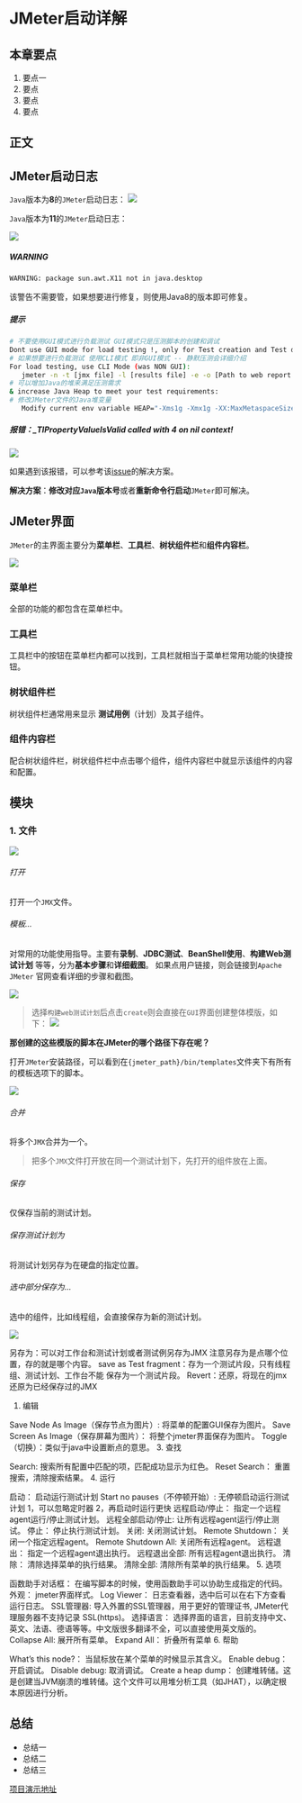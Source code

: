 # JMeter启动详解
## 本章要点
1. 要点一
1. 要点
1. 要点
1. 要点

## 正文
## JMeter启动日志

`Java`版本为**8**的`JMeter`启动日志：
![](https://cdn.jsdelivr.net/gh/TesterDevSoul/pic/manual/20230116145155.png)

`Java`版本为**11**的`JMeter`启动日志：

![](https://cdn.jsdelivr.net/gh/TesterDevSoul/pic/manual/20230116145606.png)


##### WARNING
```bash
WARNING: package sun.awt.X11 not in java.desktop
```
该警告不需要管，如果想要进行修复，则使用Java8的版本即可修复。
##### 提示
```bash
# 不要使用GUI模式进行负载测试 GUI模式只是压测脚本的创建和调试
Dont use GUI mode for load testing !, only for Test creation and Test debugging.
# 如果想要进行负载测试 使用CLI模式 即非GUI模式 -- 静默压测会详细介绍
For load testing, use CLI Mode (was NON GUI):
   jmeter -n -t [jmx file] -l [results file] -e -o [Path to web report folder]
# 可以增加Java的堆来满足压测需求
& increase Java Heap to meet your test requirements:
# 修改JMeter文件的Java堆变量
   Modify current env variable HEAP="-Xms1g -Xmx1g -XX:MaxMetaspaceSize=256m" in the jmeter batch file
```



##### 报错：_TIPropertyValueIsValid called with 4 on nil context!

![](https://cdn.jsdelivr.net/gh/TesterDevSoul/pic/manual/20230116143106.png)

如果遇到该报错，可以参考该[issue](https://github.com/apache/jmeter/issues/5533)的解决方案。



**解决方案**：**修改对应`Java`版本号**或者**重新命令行启动**`JMeter`即可解决。


## JMeter界面
`JMeter`的主界面主要分为**菜单栏**、**工具栏**、**树状组件栏**和**组件内容栏**。

![](https://cdn.jsdelivr.net/gh/TesterDevSoul/pic/manual/20230116150926.png)

### 菜单栏

全部的功能的都包含在菜单栏中。

### 工具栏

工具栏中的按钮在菜单栏内都可以找到，工具栏就相当于菜单栏常用功能的快捷按钮。

### 树状组件栏

树状组件栏通常用来显示 **测试用例**（计划）及其子组件。

### 组件内容栏

配合树状组件栏，树状组件栏中点击哪个组件，组件内容栏中就显示该组件的内容和配置。


## 模块



### 1. 文件

![](https://cdn.jsdelivr.net/gh/TesterDevSoul/pic/manual/20230116154447.png)


###### 打开
打开一个`JMX`文件。

###### 模板...
对常用的功能使用指导。主要有**录制**、**JDBC测试**、**BeanShell使用**、**构建Web测试计划**
等等，分为**基本步骤**和**详细截图**。 如果点用户链接，则会链接到`Apache JMeter` 官网查看详细的步骤和截图。

![](https://cdn.jsdelivr.net/gh/TesterDevSoul/pic/manual/20230116155839.png)

>选择`构建web测试计划`后点击`create`则会直接在`GUI`界面创建整体模版，如下：
    ![](https://cdn.jsdelivr.net/gh/TesterDevSoul/pic/manual/20230116160553.png)

**那创建的这些模版的脚本在JMeter的哪个路径下存在呢？**

打开`JMeter`安装路径，可以看到在`{jmeter_path}/bin/templates`文件夹下有所有的模板选项下的脚本。


![](https://cdn.jsdelivr.net/gh/TesterDevSoul/pic/manual/20230116161740.png)


###### 合并

将多个`JMX`合并为一个。

>把多个`JMX`文件打开放在同一个测试计划下，先打开的组件放在上面。
###### 保存
仅保存当前的测试计划。
###### 保存测试计划为
将测试计划另存为在硬盘的指定位置。


###### 选中部分保存为...
选中的组件，比如线程组，会直接保存为新的测试计划。

![](https://cdn.jsdelivr.net/gh/TesterDevSoul/pic/manual/20230116174134.png)




另存为：可以对工作台和测试计划或者测试例另存为JMX 注意另存为是点哪个位置，存的就是哪个内容。
save as Test fragment：存为一个测试片段，只有线程组、测试计划、工作台不能 保存为一个测试片段。
Revert：还原，将现在的jmx还原为已经保存过的JMX


1. 编辑

Save Node As Image（保存节点为图片）: 将菜单的配置GUI保存为图片。
Save Screen As Image（保存屏幕为图片）： 将整个jmeter界面保存为图片。
Toggle（切换）：类似于java中设置断点的意思。
3. 查找

Search: 搜索所有配置中匹配的项，匹配成功显示为红色。
Reset Search： 重置搜索，清除搜索结果。
4. 运行

启动： 启动运行测试计划
Start no pauses（不停顿开始）: 无停顿启动运行测试计划 1，可以忽略定时器 2，再启动时运行更快
远程启动/停止： 指定一个远程agent运行/停止测试计划。
远程全部启动/停止: 让所有远程agent运行/停止测试。
停止： 停止执行测试计划。
关闭: 关闭测试计划。
Remote Shutdown： 关闭一个指定远程agent。
Remote Shutdown All: 关闭所有远程agent。
远程退出： 指定一个远程agent退出执行。
远程退出全部: 所有远程agent退出执行。
清除： 清除选择菜单的执行结果。
清除全部: 清除所有菜单的执行结果。
5. 选项

函数助手对话框： 在编写脚本的时候，使用函数助手可以协助生成指定的代码。
外观： jmeter界面样式。
Log Viewer： 日志查看器，选中后可以在右下方查看运行日志。
SSL管理器: 导入外置的SSL管理器，用于更好的管理证书, JMeter代理服务器不支持记录 SSL(https)。
选择语言： 选择界面的语言，目前支持中文、英文、法语、德语等等。中文版很多翻译不全，可以直接使用英文版的。
Collapse All: 展开所有菜单。
Expand All： 折叠所有菜单
6. 帮助

What’s this node?： 当鼠标放在某个菜单的时候显示其含义。
Enable debug： 开启调试。
Disable debug: 取消调试。
Create a heap dump： 创建堆转储。这是创建当JVM崩溃的堆转储。这个文件可以用堆分析工具（如JHAT），以确定根本原因进行分析。


## 总结
- 总结一
- 总结二
- 总结三


[项目演示地址](https://github.com/testeru-pro/junit5-demo/tree/main/junit5-basic)
